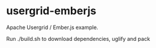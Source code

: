 usergrid-emberjs
===

Apache Usergrid / Ember.js example.

Run ./build.sh to download dependencies, uglify and pack